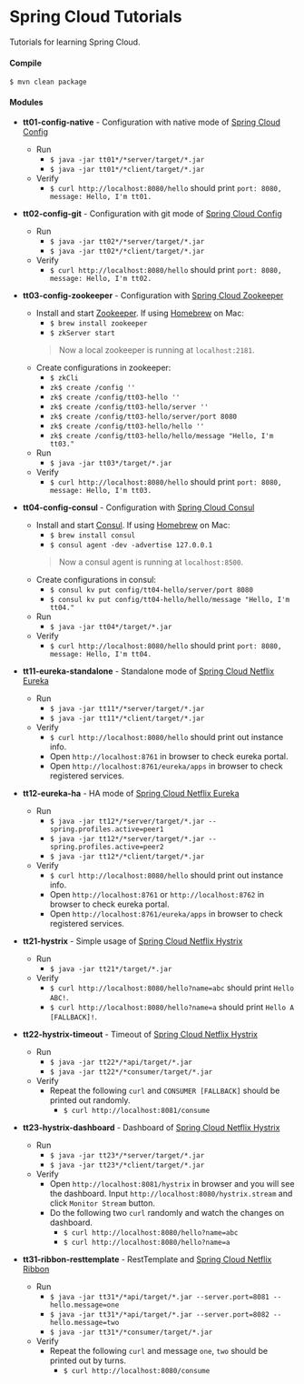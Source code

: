 # Spring Cloud Tutorials

Tutorials for learning Spring Cloud.

#### Compile
`$ mvn clean package`

#### Modules
- **tt01-config-native** - Configuration with native mode of [Spring Cloud Config](http://cloud.spring.io/spring-cloud-config/)
    - Run
        - `$ java -jar tt01*/*server/target/*.jar`
        - `$ java -jar tt01*/*client/target/*.jar`
    - Verify
        - `$ curl http://localhost:8080/hello` should print `port: 8080, message: Hello, I'm tt01.`

- **tt02-config-git** - Configuration with git mode of [Spring Cloud Config](http://cloud.spring.io/spring-cloud-config/)
    - Run
        - `$ java -jar tt02*/*server/target/*.jar`
        - `$ java -jar tt02*/*client/target/*.jar`
    - Verify
        - `$ curl http://localhost:8080/hello` should print `port: 8080, message: Hello, I'm tt02.`
 
- **tt03-config-zookeeper** - Configuration with [Spring Cloud Zookeeper](http://cloud.spring.io/spring-cloud-zookeeper/)
    - Install and start [Zookeeper](http://zookeeper.apache.org/). If using [Homebrew](https://brew.sh/) on Mac:
        - `$ brew install zookeeper`
        - `$ zkServer start`
        > Now a local zookeeper is running at `localhost:2181`.
    - Create configurations in zookeeper:
        - `$ zkCli`
        - `zk$ create /config ''`
        - `zk$ create /config/tt03-hello ''`
        - `zk$ create /config/tt03-hello/server ''`
        - `zk$ create /config/tt03-hello/server/port 8080`
        - `zk$ create /config/tt03-hello/hello ''`
        - `zk$ create /config/tt03-hello/hello/message "Hello, I'm tt03."`
    - Run
        - `$ java -jar tt03*/target/*.jar`
    - Verify
        - `$ curl http://localhost:8080/hello` should print `port: 8080, message: Hello, I'm tt03.`

- **tt04-config-consul** - Configuration with [Spring Cloud Consul](http://cloud.spring.io/spring-cloud-consul/)
    - Install and start [Consul](https://www.consul.io). If using [Homebrew](https://brew.sh/) on Mac:
        - `$ brew install consul`
        - `$ consul agent -dev -advertise 127.0.0.1`
        > Now a consul agent is running at `localhost:8500`.
    - Create configurations in consul:
        - `$ consul kv put config/tt04-hello/server/port 8080`
        - `$ consul kv put config/tt04-hello/hello/message "Hello, I'm tt04."`
    - Run
        - `$ java -jar tt04*/target/*.jar`
    - Verify
        - `$ curl http://localhost:8080/hello` should print `port: 8080, message: Hello, I'm tt04.`
 
- **tt11-eureka-standalone** - Standalone mode of [Spring Cloud Netflix Eureka](http://cloud.spring.io/spring-cloud-netflix/)
    - Run
        - `$ java -jar tt11*/*server/target/*.jar`
        - `$ java -jar tt11*/*client/target/*.jar`
    - Verify
        - `$ curl http://localhost:8080/hello` should print out instance info.
        - Open `http://localhost:8761` in browser to check eureka portal.
        - Open `http://localhost:8761/eureka/apps` in browser to check registered services.
 
- **tt12-eureka-ha** - HA mode of [Spring Cloud Netflix Eureka](http://cloud.spring.io/spring-cloud-netflix/)
    - Run
        - `$ java -jar tt12*/*server/target/*.jar --spring.profiles.active=peer1`
        - `$ java -jar tt12*/*server/target/*.jar --spring.profiles.active=peer2`
        - `$ java -jar tt12*/*client/target/*.jar`
    - Verify
        - `$ curl http://localhost:8080/hello` should print out instance info.
        - Open `http://localhost:8761` or `http://localhost:8762` in browser to check eureka portal.
        - Open `http://localhost:8761/eureka/apps` in browser to check registered services.
 
- **tt21-hystrix** - Simple usage of [Spring Cloud Netflix Hystrix](http://cloud.spring.io/spring-cloud-netflix/)
    - Run
        - `$ java -jar tt21*/target/*.jar`
    - Verify
        - `$ curl http://localhost:8080/hello?name=abc` should print `Hello ABC!`.
        - `$ curl http://localhost:8080/hello?name=a` should print `Hello A [FALLBACK]!`.
 
- **tt22-hystrix-timeout** - Timeout of [Spring Cloud Netflix Hystrix](http://cloud.spring.io/spring-cloud-netflix/)
    - Run
        - `$ java -jar tt22*/*api/target/*.jar`
        - `$ java -jar tt22*/*consumer/target/*.jar`
    - Verify
        - Repeat the following `curl` and `CONSUMER [FALLBACK]` should be printed out randomly.
            - `$ curl http://localhost:8081/consume`
 
- **tt23-hystrix-dashboard** - Dashboard of [Spring Cloud Netflix Hystrix](http://cloud.spring.io/spring-cloud-netflix/)
    - Run
        - `$ java -jar tt23*/*server/target/*.jar`
        - `$ java -jar tt23*/*client/target/*.jar`
    - Verify
        - Open `http://localhost:8081/hystrix` in browser and you will see the dashboard.
          Input `http://localhost:8080/hystrix.stream` and click `Monitor Stream` button.
        - Do the following two `curl` randomly and watch the changes on dashboard.
            - `$ curl http://localhost:8080/hello?name=abc`
            - `$ curl http://localhost:8080/hello?name=a`
 
- **tt31-ribbon-resttemplate** - RestTemplate and [Spring Cloud Netflix Ribbon](http://cloud.spring.io/spring-cloud-netflix/)
    - Run
        - `$ java -jar tt31*/*api/target/*.jar --server.port=8081 --hello.message=one`
        - `$ java -jar tt31*/*api/target/*.jar --server.port=8082 --hello.message=two`
        - `$ java -jar tt31*/*consumer/target/*.jar`
    - Verify
        - Repeat the following `curl` and message `one`, `two` should be printed out by turns.
            - `$ curl http://localhost:8080/consume`
